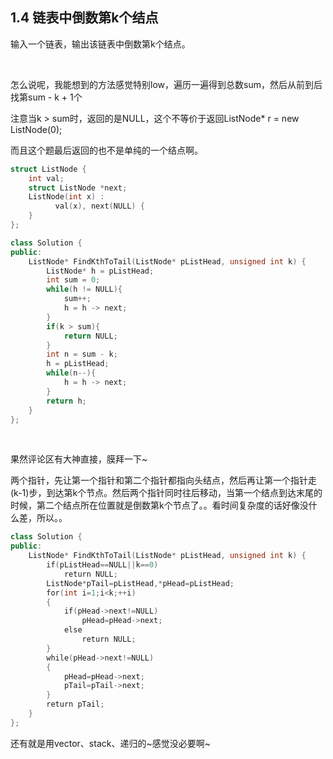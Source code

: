 ## 1.4 链表中倒数第k个结点

输入一个链表，输出该链表中倒数第k个结点。

<br>

怎么说呢，我能想到的方法感觉特别low，遍历一遍得到总数sum，然后从前到后找第sum - k + 1个

注意当k > sum时，返回的是NULL，这个不等价于返回ListNode* r = new ListNode(0);

而且这个题最后返回的也不是单纯的一个结点啊。

```cpp
struct ListNode {
    int val;
    struct ListNode *next;
    ListNode(int x) :
          val(x), next(NULL) {
    }
};

class Solution {
public:
    ListNode* FindKthToTail(ListNode* pListHead, unsigned int k) {
        ListNode* h = pListHead;
        int sum = 0;
        while(h != NULL){
            sum++;
            h = h -> next;
        }
        if(k > sum){
            return NULL;
        }
        int n = sum - k;
        h = pListHead;
        while(n--){
            h = h -> next;
        }
        return h;
    }
};
```

<br>

果然评论区有大神直接，膜拜一下~

两个指针，先让第一个指针和第二个指针都指向头结点，然后再让第一个指针走(k-1)步，到达第k个节点。然后两个指针同时往后移动，当第一个结点到达末尾的时候，第二个结点所在位置就是倒数第k个节点了。。看时间复杂度的话好像没什么差，所以。。

```cpp
class Solution {
public:
    ListNode* FindKthToTail(ListNode* pListHead, unsigned int k) {
        if(pListHead==NULL||k==0)
            return NULL;
        ListNode*pTail=pListHead,*pHead=pListHead;
        for(int i=1;i<k;++i)
        {
            if(pHead->next!=NULL)
                pHead=pHead->next;
            else
                return NULL;
        }
        while(pHead->next!=NULL)
        {
            pHead=pHead->next;
            pTail=pTail->next;
        }
        return pTail;
    }
};
```

还有就是用vector、stack、递归的~感觉没必要啊~